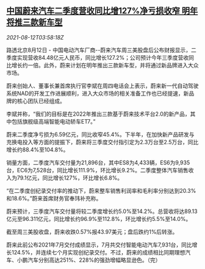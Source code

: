 <!--1628740862000-->
[中国蔚来汽车二季度营收同比增127%净亏损收窄 明年将推三款新车型](https://cn.reuters.com/article/china-nio-revenue-0812-thur-idCNKBS2FD099)
------

<div><i>2021-08-12T03:58:18Z</i></div><p>路透北京8月12日 - 中国电动汽车厂商--蔚来汽车周三美股盘后公布财报显示，二季度实现营收84.48亿元人民币，同比增长127.2%；公司预计今年三季度营收同比增长约一倍。此外，蔚来计划在明年推出三款新车型，并将通过新品牌进入大众市场。 </p><p>蔚来创始人、董事长兼首席执行官李斌在周四电话会上表示，蔚来新一代自动驾驶系统NAD的开发工作进展顺利，进入大众市场的相关准备工作也已经提速，新品牌的核心团队已经组成。</p><p>李斌并称，“我们的目标是在2022年推出三款基于蔚来技术平台2.0的新产品，其中包括旗舰级高端智能电动轿车ET7。”</p><p>蔚来二季度净亏损为6.59亿元，同比收窄45.4%。下半年，在加快新产品研发与充换电投入等方面的提振下，蔚来将三季度交付指引定为2.3万台至2.5万台，同比增长约88.4%至104.8%。</p><p>销量方面，二季度汽车交付量为21,896台，其中ES8为4,433辆，ES6为9,935台，EC6为7,528台，同比增长111.9%，环比增长9.2%。二季度整体汽车销售收入为79.1亿元，同比增长127%，环比增长6.8%。</p><p>“在二季度创纪录交付率的推动下，蔚来整车销售利润率和毛利率分别达到20.3%和18.6%。”蔚来首席财务官奉玮补充称。</p><p>蔚来预计，三季度汽车交付量将较二季度增长约5.0%至14.2%。总营收将达89.13亿元至96.311亿元，同比增长约96.9%至112.8%，环比增长约5.5%至14.0%。</p><p>截至周三美股收盘，蔚来收跌0.57%报43.97美元；盘后跌约1%后转涨。</p><p>蔚来此前公布2021年7月交付成绩显示，7月共交付智能电动汽车7,931台，同比增长124.5%，并连续七个月实现创纪录交付。不过，蔚来的成绩相比同期理想汽车、小鹏汽车分别高达251%、228%的强劲增幅略显逊色。（完）</p>
